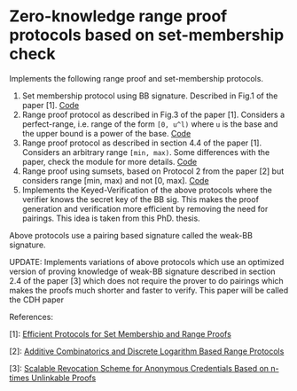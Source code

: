 # Zero-knowledge range proof protocols based on set-membership check

<!-- cargo-rdme start -->

Implements the following range proof and set-membership protocols.
1. Set membership protocol using BB signature. Described in Fig.1 of the paper [1]. [Code](/src/ccs_set_membership)
2. Range proof protocol as described in Fig.3 of the paper [1]. Considers a perfect-range, i.e. range of the form `[0, u^l)`
where `u` is the base and the upper bound is a power of the base. [Code](src/ccs_range_proof/perfect_range.rs)
3. Range proof protocol as described in section 4.4 of the paper [1]. Considers an arbitrary range `[min, max)`. Some
differences with the paper, check the module for more details. [Code](src/ccs_range_proof/arbitrary_range.rs)
4. Range proof using sumsets, based on Protocol 2 from the paper [2] but considers range [min, max) and not [0, max]. [Code](src/smc_range_proof.rs)
5. Implements the Keyed-Verification of the above protocols where the verifier knows the secret key of the BB sig. This makes
the proof generation and verification more efficient by removing the need for pairings. This idea is taken from this PhD. thesis.

Above protocols use a pairing based signature called the weak-BB signature.

UPDATE: Implements variations of above protocols which use an optimized version of proving knowledge of weak-BB
signature described in section 2.4 of the paper [3] which does not require the prover to do pairings which makes the
proofs much shorter and faster to verify. This paper will be called the CDH paper

References:

[1]: [Efficient Protocols for Set Membership and Range Proofs](https://link.springer.com/chapter/10.1007/978-3-540-89255-7_15)

[2]: [Additive Combinatorics and Discrete Logarithm Based Range Protocols](https://eprint.iacr.org/2009/469)

[3]: [Scalable Revocation Scheme for Anonymous Credentials Based on n-times Unlinkable Proofs](http://library.usc.edu.ph/ACM/SIGSAC%202017/wpes/p123.pdf)

<!-- cargo-rdme end -->
